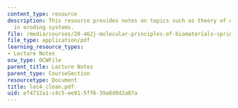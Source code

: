 ```yaml
---
content_type: resource
description: This resource provides notes on topics such as theory of drug release
  in eroding systems.
file: /media/courses/20-462j-molecular-principles-of-biomaterials-spring-2006/ef4712a1c4c5ee915ff639a8d0d2a87a_lec4_clean.pdf
file_type: application/pdf
learning_resource_types:
- Lecture Notes
ocw_type: OCWFile
parent_title: Lecture Notes
parent_type: CourseSection
resourcetype: Document
title: lec4_clean.pdf
uid: ef4712a1-c4c5-ee91-5ff6-39a8d0d2a87a
---
```

